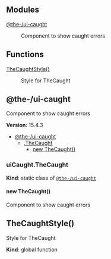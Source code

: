 <!--- Code generated by @the-/script-doc. DO NOT EDIT. -->

## Modules

<dl>
<dt><a href="#module_@the-/ui-caught">@the-/ui-caught</a></dt>
<dd><p>Component to show caught errors</p>
</dd>
</dl>

## Functions

<dl>
<dt><a href="#TheCaughtStyle">TheCaughtStyle()</a></dt>
<dd><p>Style for TheCaught</p>
</dd>
</dl>

<a name="module_@the-/ui-caught"></a>

## @the-/ui-caught
Component to show caught errors

**Version**: 15.4.3  

* [@the-/ui-caught](#module_@the-/ui-caught)
    * [.TheCaught](#module_@the-/ui-caught.TheCaught)
        * [new TheCaught()](#new_module_@the-/ui-caught.TheCaught_new)

<a name="module_@the-/ui-caught.TheCaught"></a>

### uiCaught.TheCaught
**Kind**: static class of [<code>@the-/ui-caught</code>](#module_@the-/ui-caught)  
<a name="new_module_@the-/ui-caught.TheCaught_new"></a>

#### new TheCaught()
Component to show caught errors

<a name="TheCaughtStyle"></a>

## TheCaughtStyle()
Style for TheCaught

**Kind**: global function  
